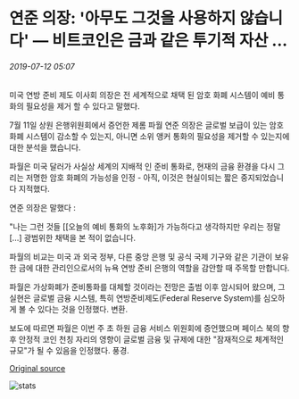 # 연준 의장: '아무도 그것을 사용하지 않습니다' — 비트코인은 금과 같은 투기적 자산 ...

###### 2019-07-12 05:07

미국 연방 준비 제도 이사회 의장은 전 세계적으로 채택 된 암호 화폐 시스템이 예비 통화의 필요성을 제거 할 수 있다고 말했다.

7월 11일 상원 은행위원회에서 증언한 제롬 파월 연준 의장은 글로벌 보급이 있는 암호화폐 시스템이 감소할 수 있는지, 아니면 소위 앵커 통화의 필요성을 제거할 수 있는지에 대한 분석을 했습니다.

파월은 미국 달러가 사실상 세계의 지배적 인 준비 통화로, 현재의 금융 환경을 다시 그리는 저명한 암호 화폐의 가능성을 인정 - 아직, 이것은 현실이되는 짧은 중지되었습니다 지적했다.

연준 의장은 말했다 :

"나는 그런 것들 [[오늘의 예비 통화의 노후화\]가 가능하다고 생각하지만 우리는 정말 \[...\] 광범위한 채택을 본 적이 없습니다.

파월의 비교는 미국 과 외국 정부, 다른 중앙 은행 및 공식 국제 기구와 같은 기관이 보유한 금에 대한 관리인으로서의 뉴욕 연방 준비 은행의 역할을 감안할 때 주목할 만합니다.

파월은 가상화폐가 준비통화를 대체할 것이라는 전망은 출범 이후 암시되어 왔으며, 그 실현은 글로벌 금융 시스템, 특히 연방준비제도(Federal Reserve System)를 심오하게 볼 수 있다는 것을 인정했다. 변환.

보도에 따르면 파월은 이번 주 초 하원 금융 서비스 위원회에 증언했으며 페이스 북의 향후 안정적 코인 천칭 자리의 영향이 글로벌 금융 및 규제에 대한 "잠재적으로 체계적인 규모"가 될 수 있음을 인정했다. 풍경.

[Original source](https://cointelegraph.com/news/fed-chairman-no-one-uses-it-bitcoin-a-speculative-asset-like-gold)

![stats](https://c.statcounter.com/11760860/0/a89fa40b/1/ "stats")
